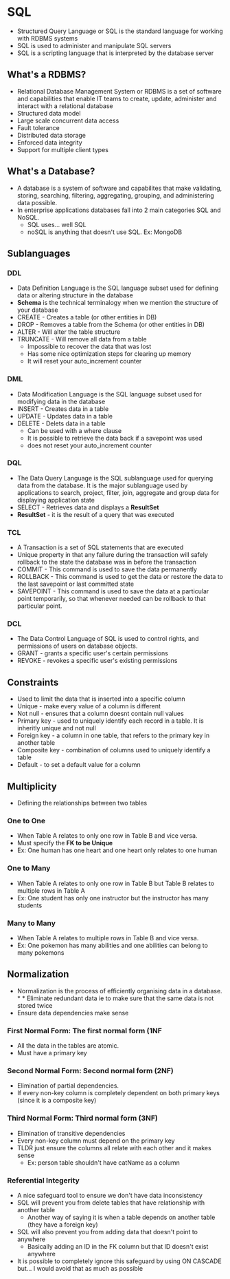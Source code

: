 # SQL
* Structured Query Language or SQL is the standard language for working with RDBMS systems
* SQL is used to administer and manipulate SQL servers 
* SQL is a scripting language that is interpreted by the database server
## What's a RDBMS?
* Relational Database Management System or RDBMS is a set of software and capabilities that enable IT teams to create, update, administer and interact with a relational database
* Structured data model
* Large scale concurrent data access
* Fault tolerance
* Distributed data storage
* Enforced data integrity
* Support for multiple client types
## What's a Database?
* A database is a system of software and capabilites that make validating, storing, searching, filtering, aggregating, grouping, and administering data possible. 
* In enterprise applications databases fall into 2 main categories SQL and NoSQL.
    * SQL uses... well SQL
    * noSQL is anything that doesn't use SQL. Ex: MongoDB

## Sublanguages
### DDL
* Data Definition Language is the SQL language subset used for defining data or altering structure in the database
* **Schema** is the technical terminalogy when we mention the structure of your database
* CREATE - Creates a table (or other entities in DB)
* DROP - Removes a table from the Schema (or other entities in DB)
* ALTER - Will alter the table structure
* TRUNCATE - Will remove all data from a table
    * Impossible to recover the data that was lost
    * Has some nice optimization steps for clearing up memory
    * It will reset your auto_increment counter
### DML
* Data Modification Language is the SQL language subset used for modifying data in the database
* INSERT - Creates data in a table
* UPDATE - Updates data in a table
* DELETE - Delets data in a table
    * Can be used with a where clause
    * It is possible to retrieve the data back if a savepoint was used
    * does not reset your auto_increment counter
### DQL
* The Data Query Language is the SQL sublanguage used for querying data from the database. It is the major sublanguage used by applications to search, project, filter, join, aggregate and group data for displaying application state
* SELECT - Retrieves data and displays a **ResultSet**
* **ResultSet** - it is the result of a query that was executed
### TCL
* A Transaction is a set of SQL statements that are executed
* Unique property in that any failure during the transaction will safely rollback to the state the database was in before the transaction
* COMMIT - This command is used to save the data permanently
* ROLLBACK - This command is used to get the data or restore the data to the last savepoint or last committed state
* SAVEPOINT - This command is used to save the data at a particular point temporarily, so that whenever needed can be rollback to that particular point.
### DCL
* The Data Control Language of SQL is used to control rights, and permissions of users on database objects.
* GRANT - grants a specific user's certain permissions
* REVOKE - revokes a specific user's existing permissions

## Constraints
* Used to limit the data that is inserted into a specific column
* Unique - make every value of a column is different
* Not null - ensures that a column doesnt contain null values
* Primary key - used to uniquely identify each record in a table. It is inheritly unique and not null
* Foreign key - a column in one table, that refers to the primary key in another table
* Composite key - combination of columns used to uniquely identify a table
* Default - to set a default value for a column

## Multiplicity
* Defining the relationships between two tables
### One to One
* When Table A relates to only one row in Table B and vice versa.
* Must specify the **FK to be Unique**
* Ex: One human has one heart and one heart only relates to one human
### One to Many
* When Table A relates to only one row in Table B but Table B relates to multiple rows in Table A
* Ex: One student has only one instructor but the instructor has many students
### Many to Many
* When Table A relates to multiple rows in Table B and vice versa.
* Ex: One pokemon has many abilities and one abilities can belong to many pokemons

## Normalization
* Normalization is the process of efficiently organising data in a database. * * Eliminate redundant data ie to make sure that the same data is not stored twice 
* Ensure data dependencies make sense
### First Normal Form: The first normal form (1NF
* All the data in the tables are atomic. 
* Must have a primary key
### Second Normal Form: Second normal form (2NF)
* Elimination of partial dependencies.
* If every non-key column is completely dependent on both primary keys (since it is a composite key)
### Third Normal Form: Third normal form (3NF) 
* Elimination of transitive dependencies
* Every non-key column must depend on the primary key
* TLDR just ensure the columns all relate with each other and it makes sense
    * Ex: person table shouldn't have catName as a column
### Referential Integerity
* A nice safeguard tool to ensure we don't have data inconsistency
* SQL will prevent you from delete tables that have relationship with another table
    * Another way of saying it is when a table depends on another table (they have a foreign key)
* SQL will also prevent you from adding data that doesn't point to anywhere
    * Basically adding an ID in the FK column but that ID doesn't exist anywhere
* It is possible to completely ignore this safeguard by using ON CASCADE but... I would avoid that as much as possible

